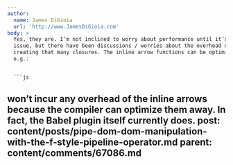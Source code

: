 ```yaml
---
author:
  name: James DiGioia
  url: 'http://www.JamesDiGioia.com'
body: >
  Yes, they are. I’m not inclined to worry about performance until it’s an
  issue, but there have been discussions / worries about the overhead of
  creating that many closures. The inline arrow functions can be optimized away,
  e.g.:


  ```js

  ```


  won’t incur any overhead of the inline arrows because the compiler can
  optimize them away. In fact, the Babel plugin itself currently does.
post: content/posts/pipe-dom-dom-manipulation-with-the-f-style-pipeline-operator.md
parent: content/comments/67086.md
---
```



